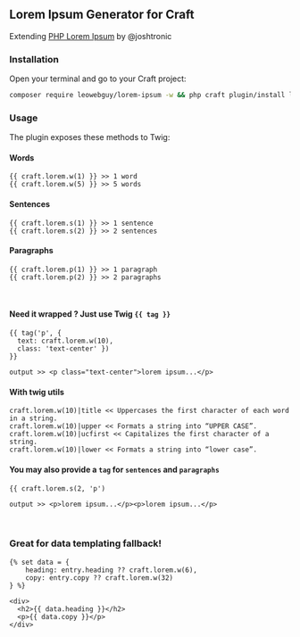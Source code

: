 ## Lorem Ipsum Generator for Craft

Extending [PHP Lorem Ipsum](https://github.com/joshtronic/php-loremipsum) by @joshtronic

### Installation

Open your terminal and go to your Craft project:

```bash
composer require leowebguy/lorem-ipsum -w && php craft plugin/install lorem-ipsum
```

### Usage

The plugin exposes these methods to Twig:

#### Words

```twig
{{ craft.lorem.w(1) }} >> 1 word
{{ craft.lorem.w(5) }} >> 5 words
```

#### Sentences

```twig
{{ craft.lorem.s(1) }} >> 1 sentence
{{ craft.lorem.s(2) }} >> 2 sentences
```

#### Paragraphs

```twig
{{ craft.lorem.p(1) }} >> 1 paragraph
{{ craft.lorem.p(2) }} >> 2 paragraphs
```

&nbsp;

#### Need it wrapped ? Just use Twig `{{ tag }}`

```twig
{{ tag('p', { 
  text: craft.lorem.w(10), 
  class: 'text-center' }) 
}}

output >> <p class="text-center">lorem ipsum...</p>
```

#### With twig utils

```twig
craft.lorem.w(10)|title << Uppercases the first character of each word in a string.
craft.lorem.w(10)|upper << Formats a string into “UPPER CASE”.
craft.lorem.w(10)|ucfirst << Capitalizes the first character of a string.
craft.lorem.w(10)|lower << Formats a string into “lower case”.
```

#### You may also provide a `tag` for `sentences` and `paragraphs`

```twig
{{ craft.lorem.s(2, 'p') 

output >> <p>lorem ipsum...</p><p>lorem ipsum...</p>
```

&nbsp;

### Great for data templating fallback!

```twig
{% set data = {
    heading: entry.heading ?? craft.lorem.w(6),
    copy: entry.copy ?? craft.lorem.w(32)
} %}

<div>
  <h2>{{ data.heading }}</h2>
  <p>{{ data.copy }}</p>
</div>
```

